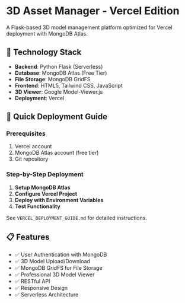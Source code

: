 # 3D Asset Manager - Vercel Edition

A Flask-based 3D model management platform optimized for Vercel deployment with MongoDB Atlas.

## 🔧 Technology Stack

- **Backend**: Python Flask (Serverless)
- **Database**: MongoDB Atlas (Free Tier)
- **File Storage**: MongoDB GridFS
- **Frontend**: HTML5, Tailwind CSS, JavaScript
- **3D Viewer**: Google Model-Viewer.js
- **Deployment**: Vercel

## 🚀 Quick Deployment Guide

### Prerequisites
1. Vercel account
2. MongoDB Atlas account (free tier)
3. Git repository

### Step-by-Step Deployment

1. **Setup MongoDB Atlas**
2. **Configure Vercel Project**
3. **Deploy with Environment Variables**
4. **Test Functionality**

See `VERCEL_DEPLOYMENT_GUIDE.md` for detailed instructions.

## 📋 Features

- ✅ User Authentication with MongoDB
- ✅ 3D Model Upload/Download
- ✅ MongoDB GridFS for File Storage
- ✅ Professional 3D Model Viewer
- ✅ RESTful API
- ✅ Responsive Design
- ✅ Serverless Architecture
